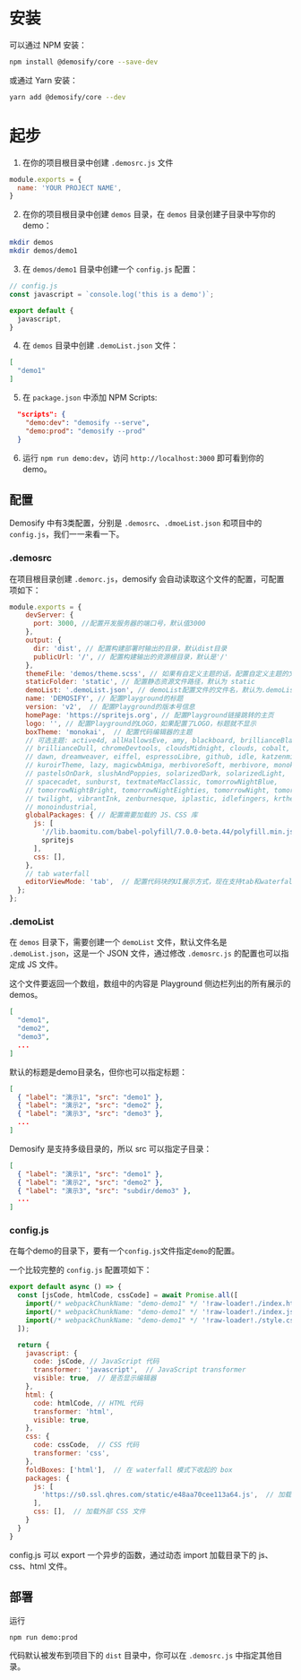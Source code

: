 # 安装

可以通过 NPM 安装：

```bash
npm install @demosify/core --save-dev
```

或通过 Yarn 安装：

```bash
yarn add @demosify/core --dev
```

# 起步

1. 在你的项目根目录中创建 `.demosrc.js` 文件

```js
module.exports = {
  name: 'YOUR PROJECT NAME',
}
```

2. 在你的项目根目录中创建 `demos` 目录，在 `demos` 目录创建子目录中写你的demo：

```bash
mkdir demos
mkdir demos/demo1
```

3. 在 `demos/demo1` 目录中创建一个 `config.js` 配置：

```js
// config.js
const javascript = `console.log('this is a demo')`;

export default {
  javascript,
}
```

4. 在 `demos` 目录中创建 `.demoList.json` 文件：

```json
[
  "demo1"
]
```

5. 在 `package.json` 中添加 NPM Scripts:

```json
  "scripts": {
    "demo:dev": "demosify --serve",
    "demo:prod": "demosify --prod"
  }
```

6. 运行 `npm run demo:dev`，访问 `http://localhost:3000` 即可看到你的 demo。

## 配置

Demosify 中有3类配置，分别是 `.demosrc`、`.dmoeList.json` 和项目中的 `config.js`，我们一一来看一下。

### .demosrc

在项目根目录创建 `.demorc.js`，demosify 会自动读取这个文件的配置，可配置项如下：

```js
module.exports = {
    devServer: {
      port: 3000, //配置开发服务器的端口号，默认值3000
    },
    output: {
      dir: 'dist', // 配置构建部署时输出的目录，默认dist目录
      publicUrl: '/', // 配置构建输出的资源根目录，默认是'/'
    },
    themeFile: 'demos/theme.scss', // 如果有自定义主题的话，配置自定义主题的文件名，支持SASS
    staticFolder: 'static', // 配置静态资源文件路径，默认为 static
    demoList: '.demoList.json', // demoList配置文件的文件名，默认为.demoList.json
    name: 'DEMOSIFY', // 配置Playground的标题 
    version: 'v2',  // 配置Playground的版本号信息
    homePage: 'https://spritejs.org', // 配置Playground链接跳转的主页
    logo: '', // 配置Playground的LOGO，如果配置了LOGO，标题就不显示
    boxTheme: 'monokai',  // 配置代码编辑器的主题
    // 可选主题: active4d, allHallowsEve, amy, blackboard, brillianceBlack,
    // brillianceDull, chromeDevtools, cloudsMidnight, clouds, cobalt,
    // dawn, dreamweaver, eiffel, espressoLibre, github, idle, katzenmilch,
    // kuroirTheme, lazy, magicwbAmiga, merbivoreSoft, merbivore, monokai,
    // pastelsOnDark, slushAndPoppies, solarizedDark, solarizedLight,
    // spacecadet, sunburst, textmateMacClassic, tomorrowNightBlue,
    // tomorrowNightBright, tomorrowNightEighties, tomorrowNight, tomorrow,
    // twilight, vibrantInk, zenburnesque, iplastic, idlefingers, krtheme,
    // monoindustrial,
    globalPackages: { // 配置需要加载的 JS、CSS 库
      js: [ 
        '//lib.baomitu.com/babel-polyfill/7.0.0-beta.44/polyfill.min.js', 
        spritejs
      ],
      css: [],
    },
    // tab waterfall
    editorViewMode: 'tab',  // 配置代码块的UI展示方式，现在支持tab和waterfall两种展示方式
  };
};
```

### .demoList

在 `demos` 目录下，需要创建一个 `demoList` 文件，默认文件名是 `.demoList.json`，这是一个 JSON 文件，通过修改 `.demosrc.js` 的配置也可以指定成 JS 文件。

这个文件要返回一个数组，数组中的内容是 Playground 侧边栏列出的所有展示的 demos。

```json
[
  "demo1",
  "demo2",
  "demo3",
  ...
]
```

默认的标题是demo目录名，但你也可以指定标题：

```json
[
  { "label": "演示1", "src": "demo1" },
  { "label": "演示2", "src": "demo2" },
  { "label": "演示3", "src": "demo3" },
  ...
]
```

Demosify 是支持多级目录的，所以 src 可以指定子目录：

```json
[
  { "label": "演示1", "src": "demo1" },
  { "label": "演示2", "src": "demo2" },
  { "label": "演示3", "src": "subdir/demo3" },
  ...  
]
```

### config.js

在每个demo的目录下，要有一个`config.js`文件指定`demo`的配置。

一个比较完整的 `config.js` 配置项如下：

```js
export default async () => {
  const [jsCode, htmlCode, cssCode] = await Promise.all([
    import(/* webpackChunkName: "demo-demo1" */ '!raw-loader!./index.html'),
    import(/* webpackChunkName: "demo-demo1" */ '!raw-loader!./index.js'),
    import(/* webpackChunkName: "demo-demo1" */ '!raw-loader!./style.css'),
  ]);

  return {
    javascript: {
      code: jsCode, // JavaScript 代码
      transformer: 'javascript',  // JavaScript transformer
      visible: true,  // 是否显示编辑器
    },
    html: {
      code: htmlCode, // HTML 代码
      transformer: 'html',
      visible: true,
    },
    css: {
      code: cssCode,  // CSS 代码
      transformer: 'css',
    },
    foldBoxes: ['html'],  // 在 waterfall 模式下收起的 box
    packages: {
      js: [
        'https://s0.ssl.qhres.com/static/e48aa70cee113a64.js',  // 加载外部 js 文件
      ],
      css: [],  // 加载外部 CSS 文件
    }
  }
}
```

config.js 可以 export 一个异步的函数，通过动态 import 加载目录下的 js、css、html 文件。

## 部署

运行 

```bash
npm run demo:prod
```

代码默认被发布到项目下的 `dist` 目录中，你可以在 `.demosrc.js` 中指定其他目录。
